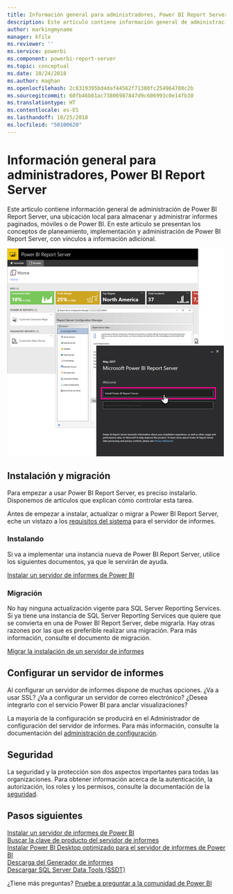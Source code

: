 ```yaml
---
title: Información general para administradores, Power BI Report Server
description: Este artículo contiene información general de administración de Power BI Report Server, una ubicación local para almacenar y administrar informes paginados, móviles o de Power BI.
author: markingmyname
manager: kfile
ms.reviewer: ''
ms.service: powerbi
ms.component: powerbi-report-server
ms.topic: conceptual
ms.date: 10/24/2018
ms.author: maghan
ms.openlocfilehash: 2c8319395bd4daf44562f71380fc254964708c2b
ms.sourcegitcommit: 60fb46b61ac73806987847d9c606993c0e14fb30
ms.translationtype: HT
ms.contentlocale: es-ES
ms.lasthandoff: 10/25/2018
ms.locfileid: "50100620"
---
```

# <a name="admin-overview-power-bi-report-server"></a>Información general para administradores, Power BI Report Server
Este artículo contiene información general de administración de Power BI Report Server, una ubicación local para almacenar y administrar informes paginados, móviles o de Power BI. En este artículo se presentan los conceptos de planeamiento, implementación y administración de Power BI Report Server, con vínculos a información adicional.

![](media/admin-handbook-overview/admin-handbook.png)



## <a name="installing-and-migration"></a>Instalación y migración
Para empezar a usar Power BI Report Server, es preciso instalarlo. Disponemos de artículos que explican cómo controlar esta tarea.

Antes de empezar a instalar, actualizar o migrar a Power BI Report Server, eche un vistazo a los [requisitos del sistema](system-requirements.md) para el servidor de informes.

### <a name="installing"></a>Instalando
Si va a implementar una instancia nueva de Power BI Report Server, utilice los siguientes documentos, ya que le servirán de ayuda. 

[Instalar un servidor de informes de Power BI](install-report-server.md)

### <a name="migration"></a>Migración
No hay ninguna actualización vigente para SQL Server Reporting Services. Si ya tiene una instancia de SQL Server Reporting Services que quiere que se convierta en una de Power BI Report Server, debe migrarla. Hay otras razones por las que es preferible realizar una migración. Para más información, consulte el documento de migración.

[Migrar la instalación de un servidor de informes](migrate-report-server.md)

## <a name="configuring-your-report-server"></a>Configurar un servidor de informes
Al configurar un servidor de informes dispone de muchas opciones. ¿Va a usar SSL? ¿Va a configurar un servidor de correo electrónico? ¿Desea integrarlo con el servicio Power BI para anclar visualizaciones?

La mayoría de la configuración se producirá en el Administrador de configuración del servidor de informes. Para más información, consulte la documentación del [administración de configuración](https://docs.microsoft.com/sql/reporting-services/install-windows/reporting-services-configuration-manager-native-mode).

## <a name="security"></a>Seguridad
La seguridad y la protección son dos aspectos importantes para todas las organizaciones. Para obtener información acerca de la autenticación, la autorización, los roles y los permisos, consulte la documentación de la [seguridad](https://docs.microsoft.com/sql/reporting-services/security/reporting-services-security-and-protection).

## <a name="next-steps"></a>Pasos siguientes
[Instalar un servidor de informes de Power BI](install-report-server.md)  
[Buscar la clave de producto del servidor de informes](find-product-key.md)  
[Instalar Power BI Desktop optimizado para el servidor de informes de Power BI](install-powerbi-desktop.md)  
[Descarga del Generador de informes](https://www.microsoft.com/download/details.aspx?id=53613)  
[Descargar SQL Server Data Tools (SSDT)](http://go.microsoft.com/fwlink/?LinkID=616714)

¿Tiene más preguntas? [Pruebe a preguntar a la comunidad de Power BI](https://community.powerbi.com/)

